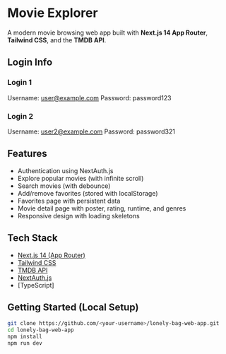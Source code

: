# Movie Explorer

A modern movie browsing web app built with **Next.js 14 App Router**, **Tailwind CSS**, and the **TMDB API**.

## Login Info

### Login 1

Username: user@example.com
Password: password123

### Login 2

Username: user2@example.com
Password: password321

## Features

- Authentication using NextAuth.js
- Explore popular movies (with infinite scroll)
- Search movies (with debounce)
- Add/remove favorites (stored with localStorage)
- Favorites page with persistent data
- Movie detail page with poster, rating, runtime, and genres
- Responsive design with loading skeletons

## Tech Stack

- [Next.js 14 (App Router)](https://nextjs.org/)
- [Tailwind CSS](https://tailwindcss.com/)
- [TMDB API](https://www.themoviedb.org/documentation/api)
- [NextAuth.js](https://next-auth.js.org/)
- [TypeScript]

## Getting Started (Local Setup)

```bash
git clone https://github.com/<your-username>/lonely-bag-web-app.git
cd lonely-bag-web-app
npm install
npm run dev
```
